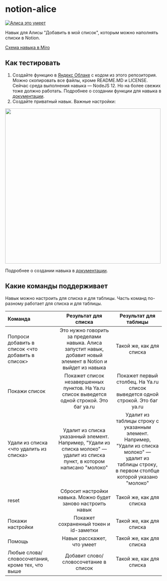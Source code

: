 # notion-alice
<a href="https://dialogs.yandex.ru/store/skills/2d8532fa-dobavit-v-noush?utm_source=site&utm_medium=badge&utm_campaign=v1&utm_term=d1" target="_blank"><img alt="Алиса это умеет" src="https://dialogs.s3.yandex.net/badges/v1-term1.svg"/></a>

Навык для Алисы "Добавить в мой список", которым можно наполнять списки в Notion.

[Схема навыка в Miro](https://miro.com/app/board/uXjVOvE1DVc=/?share_link_id=102193905243)

## Как тестировать
1. Создайте функцию в [Яндекс Облаке](https://cloud.yandex.ru/) с кодом из этого репозитория. Можно скопировать все файлы, кроме README.MD и LICENSE.
   Сейчас среда выполнения навыка — NodeJS 12. Но на более свежих тоже должно работать.
   Подробнее о создании функции для навыка в [документации](https://cloud.yandex.ru/docs/functions/tutorials/alice-skill).
2. Создайте приватный навык. Важные настройки:

<img src="https://github.com/kodilo-inc/notion-alice/blob/main/private-skill-settings.png?raw=true" width="500">

Подробнее о создании навыка в [документации](https://yandex.ru/dev/dialogs/alice/doc/publish.html).

## Какие команды поддерживает
Навык можно настроить для списка и для таблицы. Часть команд по-разному работает для списка и для таблицы.

| Команда | Результат для списка | Результат для таблицы |
| :-- |:--: | :--: |
| Попроси добавить в список <что добавить в список> | Это нужно говорить за пределами навыка. Алиса запустит навык, добавит новый элемент в Notion и выйдет из навыка | Такой же, как для списка |
| Покажи список | Покажет список незавершенных пунктов. На Ya.ru список выведется одной строкой. Это баг ya.ru | Покажет первый столбец. На Ya.ru список выведется одной строкой. Это баг ya.ru |
| Удали из списка <что удалить из списка> | Удалит из списка указанный элемент. Например, "Удали из списка молоко" — удалит из списка пункт, в котором написано "молоко" | Удалит из таблицы строку с указанным элемент. Например, "Удали из списка молоко" — удалит из таблицы строку, в первом столбце которой указано "молоко" |
| reset | Сбросит настройки навыка. Можно будет заново настроить навык | Такой же, как для списка |
| Покажи настройки | Покажет сохраненный токен и id-заметки |  Такой же, как для списка |
| Помощь | Навык расскажет, что умеет | Такой же, как для списка |
| Любые слова/словосочетания, кроме тех, что выше | Добавит слово/словосочетание в список | Такой же, как для списка |
